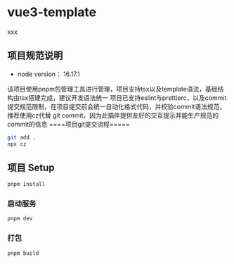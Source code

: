 # vue3-template
xxx
## 项目规范说明
+ node version： 16.17.1

该项目使用pnpm包管理工具进行管理，项目支持tsx以及template语法，基础结构由tsx搭建完成，建议开发语法统一
项目已支持eslint与prettierc，以及commit提交规范限制，在项目提交前会统一自动化格式代码，并校验commit语法规范，
推荐使用cz代替 git commit，因为此插件提供友好的交互提示并能生产规范的commit的信息
====项目git提交流程=====
```sh
git add .
npx cz
```

## 项目 Setup

```sh
pnpm install
```

### 启动服务

```sh
pnpm dev
```

### 打包

```sh
pnpm build
```






